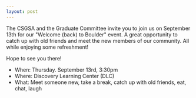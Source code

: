 ```yaml
---
layout: post
---
```


The CSGSA and the Graduate Committee invite you to join us on September 13th for our "Welcome (back) to Boulder" event. A great opportunity to catch up with old friends and meet the new members of our community. All while enjoying some refreshment! 

Hope to see you there! 

- When: Thursday. September 13rd, 3:30pm
- Where: Discovery Learning Center (DLC)
- What: Meet someone new, take a break, catch up with old friends, eat, chat, laugh

<!--more-->